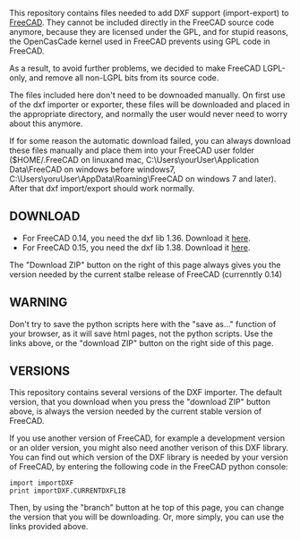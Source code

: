 This repository contains files needed to add DXF support (import-export) to [FreeCAD](http://www.freecadweb.org). They cannot be included directly in the FreeCAD source code anymore, because they are licensed under the GPL, and for stupid reasons, the OpenCasCade kernel used in FreeCAD prevents using GPL code in FreeCAD. 

As a result, to avoid further problems, we decided to make FreeCAD LGPL-only, and remove all non-LGPL bits from its source code.

The files included here don't need to be downoaded manually. On first use of the dxf importer or exporter, these files will be downloaded and placed in the appropriate directory, and normally the user would never need to worry about this anymore.

If for some reason the automatic download failed, you can always download these files manually and place them into your FreeCAD user folder ($HOME/.FreeCAD on linuxand mac, C:\Users\yourUser\Application Data\FreeCAD on windows before windows7, C:\Users\yoruUser\AppData\Roaming\FreeCAD on windows 7 and later). After that dxf import/export should work normally.

## DOWNLOAD

* For FreeCAD 0.14, you need the dxf lib 1.36. Download it [here](https://github.com/yorikvanhavre/Draft-dxf-importer/archive/1.36.zip).
* For FreeCAD 0.15, you need the dxf lib 1.38. Download it [here](https://github.com/yorikvanhavre/Draft-dxf-importer/archive/1.38.zip).

The "Download ZIP" button on the right of this page always gives you the version needed by the current stalbe release of FreeCAD (currenntly 0.14)

## WARNING

Don't try to save the python scripts here with the "save as..." function of your browser, as it will save html pages, not the python scripts. Use the links above, or the "download ZIP" button on the right side of this page.

## VERSIONS

This repository contains several versions of the DXF importer. The default version, that you download when you press the "download ZIP" button above, is always the version needed by the current stable version of FreeCAD.

If you use another version of FreeCAD, for example a development version or an older version, you might also need another verison of this DXF library. You can find out which version of the DXF library is needed by your version of FreeCAD, by entering the following code in the FreeCAD python console:

    import importDXF
    print importDXF.CURRENTDXFLIB

Then, by using the "branch" button at he top of this page, you can change the version that you will be downloading. Or, more simply, you can use the links provided above.
